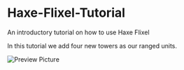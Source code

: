 # Haxe-Flixel-Tutorial

An introductory tutorial on how to use Haxe Flixel

In this tutorial we add four new towers as our ranged units.

![Preview Picture](https://github.com/Wolfman13/Haxe-Flixel-Tutorial/blob/Tutorial-13/Tutorial_13.png?raw=true)
